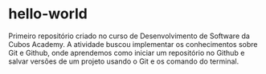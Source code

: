 # hello-world
Primeiro repositório criado no curso de Desenvolvimento de Software da Cubos Academy. A atividade buscou implementar os conhecimentos sobre Git e Github, onde aprendemos como iniciar um repositório no Github e salvar versões de um projeto usando o Git e os comando do terminal.